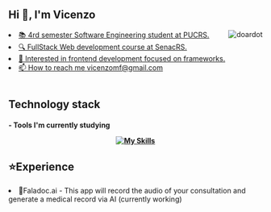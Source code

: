 <h2>Hi 👋, I'm Vicenzo</h2>

<div>
<a href="https://github.com/VicenzoMF">
  <img align="right" src="https://github-readme-stats.vercel.app/api/top-langs?username=VicenzoMF&show_icons=true&theme=tokyonight&locale=en&layout=compact" 
     alt="doardot" />
</div>
 
<li>📚 4rd semester Software Engineering student at PUCRS.</li>
<li>🔍 FullStack Web development course at SenacRS.</li>
<li>🎯 Interested in frontend development focused on frameworks.</li>
<li>📫 How to reach me <a href="mailto:vicenzomf@gmail.com">vicenzomf@gmail.com</a></li>
<br>

<h2>Technology stack</h2>
<h4>- Tools I'm currently studying</p>
<div align="center">

[![My Skills](https://skillicons.dev/icons?i=js,ts,react,next,supabase,tailwind,docker,java,c,linux,python,figma&theme=light)](https://skillicons.dev)

</div>

<h2>⭐Experience</h2>

<li>🏥Faladoc.ai - This app will record the audio of your consultation and generate a medical record via AI (currently working)</li>
